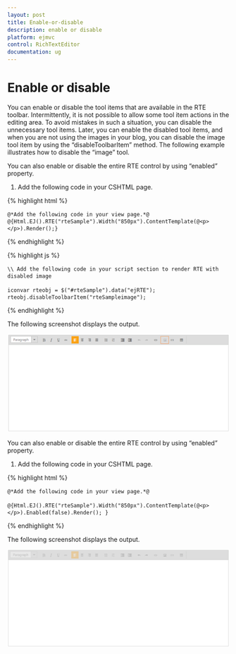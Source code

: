 ```yaml
---
layout: post
title: Enable-or-disable
description: enable or disable
platform: ejmvc
control: RichTextEditor
documentation: ug
---
```


# Enable or disable

You can enable or disable the tool items that are available in the RTE toolbar. Intermittently, it is not possible to allow some tool item actions in the editing area. To avoid mistakes in such a situation, you can disable the unnecessary tool items. Later, you can enable the disabled tool items, and when you are not using the images in your blog, you can disable the image tool item by using the “disableToolbarItem” method. The following example illustrates how to disable the “image” tool. 

You can also enable or disable the entire RTE control by using “enabled” property.

1. Add the following code in your CSHTML page.

{% highlight html %}

	@*Add the following code in your view page.*@
	@{Html.EJ().RTE("rteSample").Width("850px").ContentTemplate(@<p></p>).Render();}

{% endhighlight %}

{% highlight js %}

	\\ Add the following code in your script section to render RTE with disabled image
	
	iconvar rteobj = $("#rteSample").data("ejRTE");
	rteobj.disableToolbarItem("rteSampleimage");

{% endhighlight %}


The following screenshot displays the output.

![](Enable-or-disable_images/Enable-or-disable_img1.png)

You can also enable or disable the entire RTE control by using “enabled” property.

1. Add the following code in your CSHTML page.

{% highlight html %}

	@*Add the following code in your view page.*@

    @{Html.EJ().RTE("rteSample").Width("850px").ContentTemplate(@<p></p>).Enabled(false).Render(); }

{% endhighlight %}

The following screenshot displays the output.

![](Enable-or-disable_images/Enable-or-disable_img2.png)